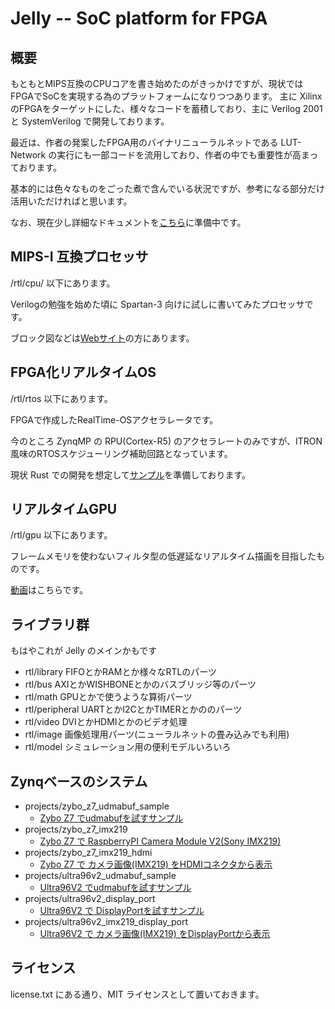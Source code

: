 # Jelly -- SoC platform for FPGA

## 概要

もともとMIPS互換のCPUコアを書き始めたのがきっかけですが、現状ではFPGAでSoCを実現する為のプラットフォームになりつつあります。
主に Xilinx のFPGAをターゲットにした、様々なコードを蓄積しており、主に Verilog 2001 と SystemVerilog で開発しております。

最近は、作者の発案したFPGA用のバイナリニューラルネットである LUT-Network の実行にも一部コードを流用しており、作者の中でも重要性が高まっております。

基本的には色々なものをごった煮で含んでいる状況ですが、参考になる部分だけ活用いただければと思います。

なお、現在少し詳細なドキュメントを[こちら](https://jelly-fpga.readthedocs.io/jv/master/)に準備中です。


## MIPS-I 互換プロセッサ

/rtl/cpu/
以下にあります。

Verilogの勉強を始めた頃に Spartan-3 向けに試しに書いてみたプロセッサです。

ブロック図などは[Webサイト](http://ryuz.my.coocan.jp/jelly/index.html)の方にあります。


## FPGA化リアルタイムOS

/rtl/rtos
以下にあります。

FPGAで作成したRealTime-OSアクセラレータです。

今のところ ZynqMP の RPU(Cortex-R5) のアクセラレートのみですが、ITRON風味のRTOSスケジューリング補助回路となっています。

現状 Rust での開発を想定して[サンプル](projects/ultra96v2_rtos/README.md)を準備しております。


## リアルタイムGPU

/rtl/gpu
以下にあります。

フレームメモリを使わないフィルタ型の低遅延なリアルタイム描画を目指したものです。

[動画](https://www.youtube.com/watch?v=vl-lhSOOlSk)はこちらです。


## ライブラリ群

もはやこれが Jelly のメインかもです

- rtl/library      FIFOとかRAMとか様々なRTLのパーツ
- rtl/bus          AXIとかWISHBONEとかのバスブリッジ等のパーツ
- rtl/math         GPUとかで使うような算術パーツ
- rtl/peripheral   UARTとかI2CとかTIMERとかののパーツ
- rtl/video        DVIとかHDMIとかのビデオ処理
- rtl/image        画像処理用パーツ(ニューラルネットの畳み込みでも利用)
- rtl/model        シミュレーション用の便利モデルいろいろ


## Zynqベースのシステム

- projects/zybo_z7_udmabuf_sample
    - [Zybo Z7 でudmabufを試すサンプル](projects/zybo_z7_udmabuf_sample/README.md)
- projects/zybo_z7_imx219
    - [Zybo Z7 で RaspberryPI Camera Module V2(Sony IMX219)](projects/zybo_z7_imx219/README.md)
- projects/zybo_z7_imx219_hdmi
    - [Zybo Z7 で カメラ画像(IMX219) をHDMIコネクタから表示](projects/zybo_z7_imx219_hdmi/README.md)
- projects/ultra96v2_udmabuf_sample
    - [Ultra96V2 でudmabufを試すサンプル](projects/ultra96v2_udmabuf_sample/README.md)
- projects/ultra96v2_display_port
    - [Ultra96V2 で DisplayPortを試すサンプル](projects/ultra96v2_display_port/README.md)
- projects/ultra96v2_imx219_display_port
    - [Ultra96V2 で カメラ画像(IMX219) をDisplayPortから表示](projects/ultra96v2_imx219_display_port/README.md)


## ライセンス

  license.txt にある通り、MIT ライセンスとして置いておきます。

